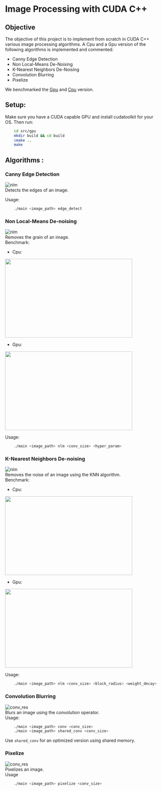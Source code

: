 # Image Processing with CUDA C++

## Objective
The objective of this project is to implement from scratch in CUDA C++ various image processing algorithms.
A Cpu and a Gpu version of the following algorithms is implemented and commented:
- Canny Edge Detection
- Non Local-Means De-Noising
- K-Nearest Neighbors De-Noising
- Convolution Blurring
- Pixelize

We benchmarked the [Gpu](https://github.com/kartavyaantani/img-processing-cuda-master/src/gpu/bench/benchs.ipynb) and [Cpu](https://github.com/kartavyaantani/img-processing-cuda-master/src/cpu/bench/benchs.ipynb) version.

## Setup:
Make sure you have a CUDA capable GPU and install cudatoolkit for your OS.
Then run:
```bash
    cd src/gpu
    mkdir build && cd build
    cmake ..
    make
```

## Algorithms :
### Canny Edge Detection
![nlm](images/edge_detect.jpg)
<br>
Detects the edges of an image.
<br>

Usage:
```bash
    ./main <image_path> edge_detect
```

### Non Local-Means De-noising
![nlm](images/nlm_results.jpg)
<br>
Removes the grain of an image.
<br>
Benchmark:
- Cpu:

<img src="images/bench_cpu_nlm_514.png" height="256" width="414">

- Gpu:

<img src="images/bench_gpu_nlm_514.png" height="256" width="414">

Usage:
```bash
    ./main <image_path> nlm <conv_size> <hyper_param>
```

### K-Nearest Neighbors De-noising
![nlm](images/knn_results.jpg)
<br>
Removes the noise of an image using the KNN algorithm.
<br>
Benchmark:
- Cpu:

<img src="images/bench_cpu_knn.png" height="256" width="414">

- Gpu:

<img src="images/bench_gpu_knn.png" height="256" width="414">

Usage:
```bash
    ./main <image_path> nlm <conv_size> <block_radius> <weight_decay>
```

### Convolution Blurring
![conv_res](images/conv_res.jpg)
<br>
Blurs an image using the convolution operator.
<br>
Usage:
```bash
    ./main <image_path> conv <conv_size>
    ./main <image_path> shared_conv <conv_size>
```
Use `shared_conv` for an optimized version using shared memory.

### Pixelize
![conv_res](images/pixelize.jpg)
<br>
Pixelizes an image.
<br>
Usage
```bash
    ./main <image_path> pixelize <conv_size>
```

